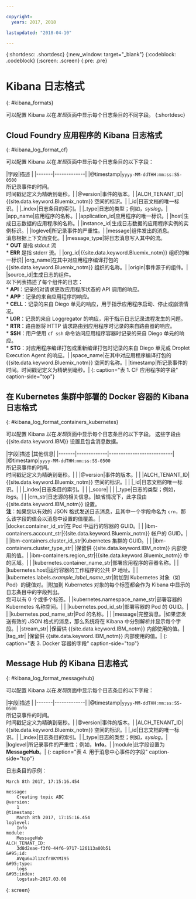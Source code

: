 ```yaml
---

copyright:
  years: 2017, 2018

lastupdated: "2018-04-10"

---
```


{:shortdesc: .shortdesc}
{:new_window: target="_blank"}
{:codeblock: .codeblock}
{:screen: .screen}
{:pre: .pre}

# Kibana 日志格式
{: #kibana_formats}

可以配置 Kibana 以在*发现*页面中显示每个日志条目的不同字段。
{:shortdesc}



## Cloud Foundry 应用程序的 Kibana 日志格式
{: #kibana_log_format_cf}

可以配置 Kibana 以在*发现*页面中显示每个日志条目的以下字段：


|字段|描述
|
|-------|-------------|
|@timestamp|`yyyy-MM-ddTHH:mm:ss:SS-0500`<br> 所记录事件的时间。<br> 时间戳记定义为精确到毫秒。|
|@version|事件的版本。|
|ALCH_TENANT_ID|{{site.data.keyword.Bluemix_notm}} 空间的标识。|
|\_id|日志文档的唯一标识。|
|\_index|日志条目的索引。|
|\_type|日志的类型；例如，*syslog*。|
|app_name|应用程序的名称。|
|application_id|应用程序的唯一标识。|
|host|生成日志数据的应用程序的名称。|
|instance_id|生成日志数据的应用程序实例的实例标识。|
|loglevel|所记录事件的严重性。|
|message|组件发出的消息。<br> 消息根据上下文而变化。|
|message_type|将日志消息写入其中的流。<br> * **OUT** 是指 stdout 流<br> * **ERR** 是指 stderr 流。|
|org_id|{{site.data.keyword.Bluemix_notm}} 组织的唯一标识|
|org_name|在其中对应用程序编译打包的 {{site.data.keyword.Bluemix_notm}} 组织的名称。|
|origin|事件源于的组件。|
|source_id|生成日志的组件。<br> 以下列表描述了每个组件的日志：<br> * **API**：记录的对请求更改应用程序状态的 API 调用的响应。<br> * **APP**：记录的来自应用程序的响应。<br> * **CELL**：记录的来自 Diego 单元的响应，用于指示应用程序启动、停止或崩溃情况。<br> * **LGR**：记录的来自 Loggregator 的响应，用于指示日志记录进程发生的问题。<br> * **RTR**：路由器将 HTTP 请求路由到应用程序时记录的来自路由器的响应。<br> * **SSH**：用户使用 `cf ssh` 命令访问应用程序容器时记录的来自 Diego 单元的响应。<br> * **STG**：对应用程序编译打包或重新编译打包时记录的来自 Diego 单元或 Droplet Execution Agent 的响应。|
|space_name|在其中对应用程序编译打包的 {{site.data.keyword.Bluemix_notm}} 空间的名称。|
|timestamp|所记录事件的时间。时间戳记定义为精确到毫秒。|
{: caption="表 1. CF 应用程序的字段" caption-side="top"}



## 在 Kubernetes 集群中部署的 Docker 容器的 Kibana 日志格式
{: #kibana_log_format_containers_kubernetes}

可以配置 Kibana 以在*发现*页面中显示每个日志条目的以下字段。
这些字段由 {{site.data.keyword.IBM}} 设置且包含消息数据。 

|字段|描述
|其他信息|
|-------|-------------|---------------------------|
|@timestamp|`yyyy-MM-ddTHH:mm:ss:SS-0500`<br> 所记录事件的时间。<br> 时间戳记定义为精确到毫秒。| |
|@version|事件的版本。| |
|ALCH_TENANT_ID|{{site.data.keyword.Bluemix_notm}} 空间的标识。| |
|\_id|日志文档的唯一标识。| |
|\_index|日志条目的索引。| |
|\_score|  |  |
|\_type|日志的类型；例如，*logs*。| |
|crn_str|日志源的相关信息。|缺省情况下，此字段由 {{site.data.keyword.IBM_notm}} 设置。<br> **注**：如果您以有效的 JSON 格式发送日志消息，且其中一个字段命名为 `crn`，那么该字段的值会以消息中设置的值覆盖。|  
|docker.container_id_str|在 Pod 中运行的容器的 GUID。| |
|ibm-containers.account_str|{{site.data.keyword.Bluemix_notm}} 帐户的 GUID。|  |
|ibm-containers.cluster_id_str|Kubernetes 集群的 GUID。|  |
|ibm-containers.cluster_type_str|  |保留供 {{site.data.keyword.IBM_notm}} 内部使用的值。|
|ibm-containers.region_str|{{site.data.keyword.Bluemix_notm}} 中的区域。|  |
|kubernetes.container_name_str|部署应用程序的容器名称。|  |
|kubernetes.host|运行容器的工作程序的公共 IP 地址。|  |
|kubernetes.labels.*example_label_name*\_str|附加到 Kubernetes 对象（如 Pod）的键值对。|附加到 Kubernetes 对象的每个标签都会作为 Kibana 中显示的日志条目中的字段列出。<br> 您可以有 0 个或多个标签。|
|kubernetes.namespace_name_str|部署容器的 Kubernetes 名称空间。|  |
|kubernetes.pod_id_str|部署容器的 Pod 的 GUID。|  |
|kubernetes.pod_name_str|Pod 的名称。|  |
|message|完整消息。|如果您发送有效的 JSON 格式的消息，那么系统将在 Kibana 中分别解析并显示每个字段。|
|stream_str|  |保留供 {{site.data.keyword.IBM_notm}} 内部使用的值。|
|tag_str|  |保留供 {{site.data.keyword.IBM_notm}} 内部使用的值。|
{: caption="表 3. Docker 容器的字段" caption-side="top"}


## Message Hub 的 Kibana 日志格式
{: #kibana_log_format_messagehub}

可以配置 Kibana 以在*发现*页面中显示每个日志条目的以下字段：


|字段|描述
|
|-------|-------------|
|@timestamp|`yyyy-MM-ddTHH:mm:ss:SS-0500`<br> 所记录事件的时间。<br> 时间戳记定义为精确到毫秒。|
|@version|事件的版本。|
|ALCH_TENANT_ID|{{site.data.keyword.Bluemix_notm}} 空间的标识。|
|\_id|日志文档的唯一标识。|
|\_index|日志条目的索引。|
|\_type|日志的类型；例如，*syslog*。|
|loglevel|所记录事件的严重性；例如，**Info**。|
|module|此字段设置为 **MessageHub**。|
{: caption="表 4. 用于消息中心事件的字段" caption-side="top"}

日志条目的示例：

```
March 8th 2017, 17:15:16.454	

message:
    Creating topic ABC
@version:
    1
@timestamp:
    March 8th 2017, 17:15:16.454
loglevel:
    Info
module:
    MessageHub
ALCH_TENANT_ID:
    3d8d2eae-f3f0-44f6-9717-126113a00b51
&#95;id:
    AVqu6vJl1zcfr8KYMI95
&#95;type:
    logs
&#95;index:
    logstash-2017.03.08
```
{: screen}


